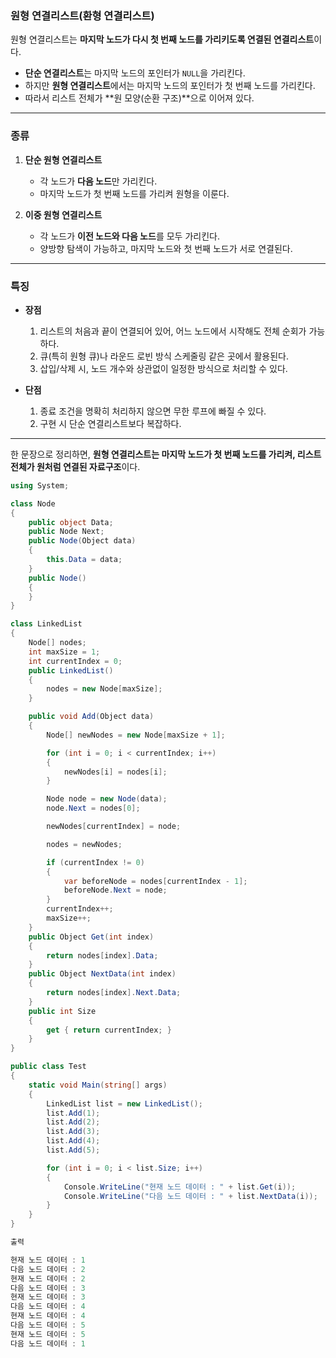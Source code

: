 ### 원형 연결리스트(환형 연결리스트)

원형 연결리스트는 **마지막 노드가 다시 첫 번째 노드를 가리키도록 연결된 연결리스트**이다.

* **단순 연결리스트**는 마지막 노드의 포인터가 `NULL`을 가리킨다.
* 하지만 **원형 연결리스트**에서는 마지막 노드의 포인터가 첫 번째 노드를 가리킨다.
* 따라서 리스트 전체가 \*\*원 모양(순환 구조)\*\*으로 이어져 있다.

---

### 종류

1. **단순 원형 연결리스트**

   * 각 노드가 **다음 노드**만 가리킨다.
   * 마지막 노드가 첫 번째 노드를 가리켜 원형을 이룬다.

2. **이중 원형 연결리스트**

   * 각 노드가 **이전 노드와 다음 노드**를 모두 가리킨다.
   * 양방향 탐색이 가능하고, 마지막 노드와 첫 번째 노드가 서로 연결된다.

---

### 특징

* **장점**

  1. 리스트의 처음과 끝이 연결되어 있어, 어느 노드에서 시작해도 전체 순회가 가능하다.
  2. 큐(특히 원형 큐)나 라운드 로빈 방식 스케줄링 같은 곳에서 활용된다.
  3. 삽입/삭제 시, 노드 개수와 상관없이 일정한 방식으로 처리할 수 있다.

* **단점**

  1. 종료 조건을 명확히 처리하지 않으면 무한 루프에 빠질 수 있다.
  2. 구현 시 단순 연결리스트보다 복잡하다.

---

한 문장으로 정리하면,
**원형 연결리스트는 마지막 노드가 첫 번째 노드를 가리켜, 리스트 전체가 원처럼 연결된 자료구조**이다.
```C#
using System;

class Node
{
    public object Data;
    public Node Next;
    public Node(Object data)
    {
        this.Data = data;
    }
    public Node()
    {
    }
}

class LinkedList
{
    Node[] nodes;
    int maxSize = 1;
    int currentIndex = 0;
    public LinkedList()
    {
        nodes = new Node[maxSize];
    }

    public void Add(Object data)
    {
        Node[] newNodes = new Node[maxSize + 1];

        for (int i = 0; i < currentIndex; i++)
        {
            newNodes[i] = nodes[i];
        }

        Node node = new Node(data);
        node.Next = nodes[0];

        newNodes[currentIndex] = node;

        nodes = newNodes;

        if (currentIndex != 0)
        {
            var beforeNode = nodes[currentIndex - 1];
            beforeNode.Next = node;
        }
        currentIndex++;
        maxSize++;
    }
    public Object Get(int index)
    {
        return nodes[index].Data;
    }
    public Object NextData(int index)
    {
        return nodes[index].Next.Data;
    }
    public int Size
    {
        get { return currentIndex; }
    }
}

public class Test
{
    static void Main(string[] args)
    {
        LinkedList list = new LinkedList();
        list.Add(1);
        list.Add(2);
        list.Add(3);
        list.Add(4);
        list.Add(5);

        for (int i = 0; i < list.Size; i++)
        {
            Console.WriteLine("현재 노드 데이터 : " + list.Get(i));
            Console.WriteLine("다음 노드 데이터 : " + list.NextData(i));
        }
    }
}
```
```C#
출력

현재 노드 데이터 : 1
다음 노드 데이터 : 2
현재 노드 데이터 : 2
다음 노드 데이터 : 3
현재 노드 데이터 : 3
다음 노드 데이터 : 4
현재 노드 데이터 : 4
다음 노드 데이터 : 5
현재 노드 데이터 : 5
다음 노드 데이터 : 1
```
